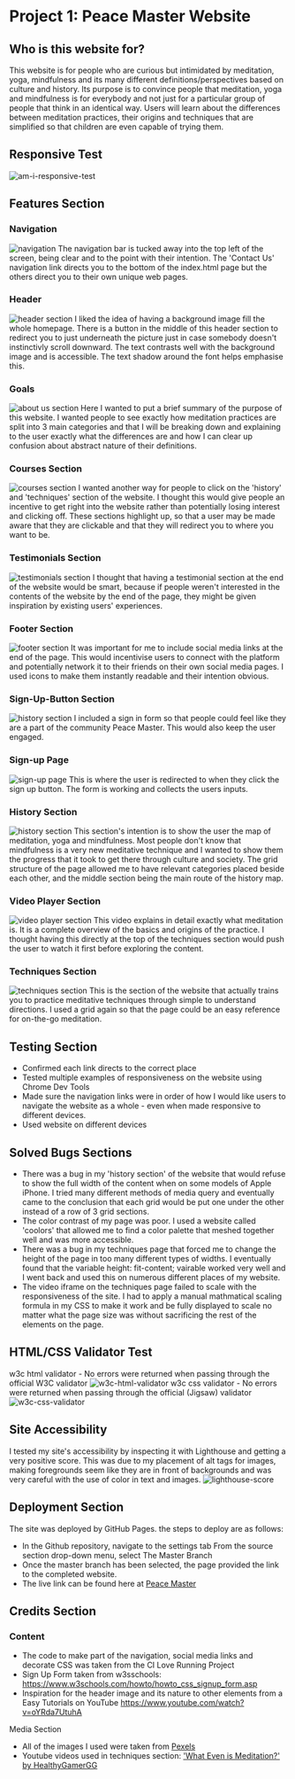 # Project 1: Peace Master Website

## Who is this website for?
This website is for people who are curious but intimidated by meditation, yoga, mindfulness and its many different definitions/perspectives based on culture and history. Its purpose is to convince people that meditation, yoga and mindfulness is for everybody and not just for a particular group of people that think in an identical way. Users will learn about the differences between meditation practices, their origins and techniques that are simplified so that children are even capable of trying them.

## Responsive Test
![am-i-responsive-test](assets/images/peace-master-final/amiresponsive.png)

## Features Section
### Navigation
![navigation](assets/images/peace-master-final/nav.png)
The navigation bar is tucked away into the top left of the screen, being clear and to the point with their intention. The 'Contact Us' navigation link directs you to the bottom of the index.html page but the others direct you to their own unique web pages.
### Header
![header section](assets/images/peace-master-final/header.png)
I liked the idea of having a background image fill the whole homepage. There is a button in the middle of this header section to redirect you to just underneath the picture just in case somebody doesn't instinctivly scroll downward. The text contrasts well with the background image and is accessible. The text shadow around the font helps emphasise this.

### Goals
![about us section](assets/images/peace-master-final/goals.png)
Here I wanted to put a brief summary of the purpose of this website. I wanted people to see exactly how meditation practices are split into 3 main categories and that I will be breaking down and explaining to the user exactly what the differences are and how I can clear up confusion about abstract nature of their definitions.

### Courses Section
![courses section](assets/images/peace-master-final/course-selection.png)
I wanted another way for people to click on the 'history' and 'techniques' section of the website. I thought this would give people an incentive to get right into the website rather than potentially losing interest and clicking off. These sections highlight up, so that a user may be made aware that they are clickable and that they will redirect you to where you want to be. 

### Testimonials Section
![testimonials section](assets/images/peace-master-final/testimonials.png)
I thought that having a testimonial section at the end of the website would be smart, because if people weren't interested in the contents of the website by the end of the page, they might be given inspiration by existing users' experiences. 

### Footer Section
![footer section](assets/images/readme-images/6-footer-social-media.png)
It was important for me to include social media links at the end of the page. This would incentivise users to connect with the platform and potentially network it to their friends on their own social media pages. I used icons to make them instantly readable and their intention obvious. 

### Sign-Up-Button Section
![history section](assets/images/readme-images/7-sign-up.png)
I included a sign in form so that people could feel like they are a part of the community Peace Master. This would also keep the user engaged. 

### Sign-up Page
![sign-up page](assets/images/readme-images/8-sign-up-page.png)
This is where the user is redirected to when they click the sign up button. The form is working and collects the users inputs.

### History Section
![history section](assets/images/peace-master-final/history.png)
This section's intention is to show the user the map of meditation, yoga and mindfulness. Most people don't know that mindfulness is a very new meditative technique and I wanted to show them the progress that it took to get there through culture and society. The grid structure of the page allowed me to have relevant categories placed beside each other, and the middle section being the main route of the history map.

### Video Player Section
![video player section](assets/images/peace-master-final/videoplayer.png)
This video explains in detail exactly what meditation is. It is a complete overview of the basics and origins of the practice. I thought having this directly at the top of the techniques section would push the user to watch it first before exploring the content.

### Techniques Section 
![techniques section](assets/images/peace-master-final/techniques.png)
This is the section of the website that actually trains you to practice meditative techniques through simple to understand directions. I used a grid again so that the page could be an easy reference for on-the-go meditation. 

## Testing Section
- Confirmed each link directs to the correct place
- Tested multiple examples of responsiveness on the website using Chrome Dev Tools
- Made sure the navigation links were in order of how I would like users to navigate the website as a whole - even when made responsive to different devices. 
- Used website on different devices 

## Solved Bugs Sections
- There was a bug in my 'history section' of the website that would refuse to show the full width of the content when on some models of Apple iPhone. I tried many different methods of media query and eventually came to the conclusion that each grid would be put one under the other instead of a row of 3 grid sections.
- The color contrast of my page was poor. I used a website called 'coolors' that allowed me to find a color palette that meshed together well and was more accessible.
- There was a bug in my techniques page that forced me to change the height of the page in too many different types of widths. I eventually found that the variable height: fit-content; vairable worked very well and I went back and used this on numerous different places of my website.
- The video iframe on the techniques page failed to scale with the responsiveness of the site. I had to apply a manual mathmatical scaling formula in my CSS to make it work and be fully displayed to scale no matter what the page size was without sacrificing the rest of the elements on the page.

## HTML/CSS Validator Test
w3c html validator - No errors were returned when passing through the official W3C validator 
![w3c-html-validator](assets/images/peace-master-final/w3c-html-validator.png)
w3c css validator - No errors were returned when passing through the official (Jigsaw) validator
![w3c-css-validator](assets/images/peace-master-final/w3c-css-validator.png)

## Site Accessibility
I tested my site's accessibility by inspecting it with Lighthouse and getting a very positive score. This was due to my placement of alt tags for images, making foregrounds seem like they are in front of backgrounds and was very careful with the use of color in text and images. 
![lighthouse-score](assets/images/peace-master-final/performance.png)

## Deployment Section
The site was deployed by GitHub Pages. the steps to deploy are as follows:
- In the Github repository, navigate to the settings tab
From the source section drop-down menu, select The Master Branch
- Once the master branch has been selected, the page provided the link to the completed website.
- The live link can be found here at [Peace Master](https://jordankingveoxyl.github.io/Peace-Master/)

## Credits Section
### Content
- The code to make part of the navigation, social media links and decorate CSS was taken from the CI Love Running Project 
- Sign Up Form taken from w3sschools: https://www.w3schools.com/howto/howto_css_signup_form.asp
- Inspiration for the header image and its nature to other elements from a Easy Tutorials on YouTube https://www.youtube.com/watch?v=oYRda7UtuhA

Media Section
- All of the images I used were taken from [Pexels](https://www.pexels.com/)
- Youtube videos used in techniques section: ['What Even is Meditation?' by HealthyGamerGG](https://www.youtube.com/watch?v=dvq48pfJa9w)
